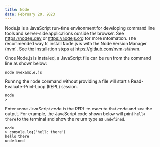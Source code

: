 ```yaml
---
title: Node
date: February 20, 2023
---
```


Node.js is a JavaScript run-time environment for developing command line tools and server-side applications outside the browser. See <https://nodejs.dev> or <https://nodejs.org> for more information. The recommended way to install Node.js is with the Node Version Manager (nvm). See the installation steps at <https://github.com/nvm-sh/nvm>.

Once Node.js is installed, a JavaScript file can be run from the command line as shown below:

```
node myexample.js
```

Running the node command without providing a file will start a Read-Evaluate-Print-Loop (REPL) session.

```
node
>
```

Enter some JavaScript code in the REPL to execute that code and see the output. For example, the JavaScript code shown below will print `hello there` to the terminal and show the return type as `undefined`.

```
node
> console.log('hello there')
hello there
undefined
```

